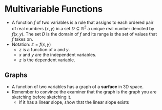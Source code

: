 # Multivariable Functions

- A function $f$ of two variables is a rule that assigns to each ordered pair of real numbers $(x, y)$ in a set $D \subseteq \mathbb{R}^{2}$ a unique real number denoted by $f(x,y)$. The set $D$ is the domain of $f$ and its range is the set of values that $f$ takes on.
- Notation: $z=f(x,y)$
  - $z$ is a function of $x$ and $y$.
  - $x$ and $y$ are the independent variables.
  - $z$ is the dependent variable.

## Graphs

- A function of two variables has a graph of a **surface** in 3D space.
- Remember to convince the examiner that the graph is the graph you are sketching before sketching it.
  - If it has a linear slope, show that the linear slope exists
